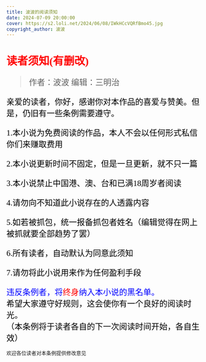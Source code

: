 ```yaml
---
title: 波波的阅读须知
date: 2024-07-09 20:00:00
cover: https://s2.loli.net/2024/06/08/IWkHCcVQRfBmo45.jpg
copyright_author: 波波
---
```

<font face="kaiti">
 <h1 style="color: red;">读者须知(有删改)</h1>
 <font style="color: black; font-size: 21px; font-weight: 450;">
    
   > 作者：波波
   > 编辑：三明治
  
   亲爱的读者，你好，感谢你对本作品的喜爱与赞美。但是，仍旧有一些条例需要遵守。
  
   1.本小说为免费阅读的作品，本人不会以任何形式私信你们来赚取费用
  
   2.本小说更新时间不固定，但是一旦更新，就不只一篇
  
   3.本小说禁止中国港、澳、台和已满18周岁者阅读

   4.请勿向不知道此小说存在的人透露内容

   5.如若被抓包，统一报备抓包者姓名（编辑觉得在网上被抓就要全部趋势了罢）
  
   6.所有读者，自动默认为同意此须知
  
   7.请勿将此小说用来作为任何盈利手段

   <font color=blue>违反条例者，将</font><font color=red>终身</font><font color=blue>纳入本小说的黑名单。</font>  
   希望大家遵守好规则，这会使你有一个良好的阅读时光。  
   （本条例将于读者各自的下一次阅读时间开始，各自生效）  
  </font>  
  <font size=2>欢迎各位读者对本条例提供修改意见</font>
</font>